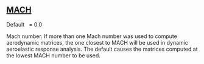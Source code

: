 ## [MACH](https://nexus.hexagon.com/documentationcenter/bundle/MSC_Nastran_2022.4/page/Nastran_Combined_Book/qrg/parameters/TOC.MACH.xhtml)

Default    = 0.0

Mach number. If more than one Mach number was used to compute aerodynamic matrices, the one closest to MACH will be used in dynamic aeroelastic response analysis. The default causes the matrices computed at the lowest MACH number to be used.


